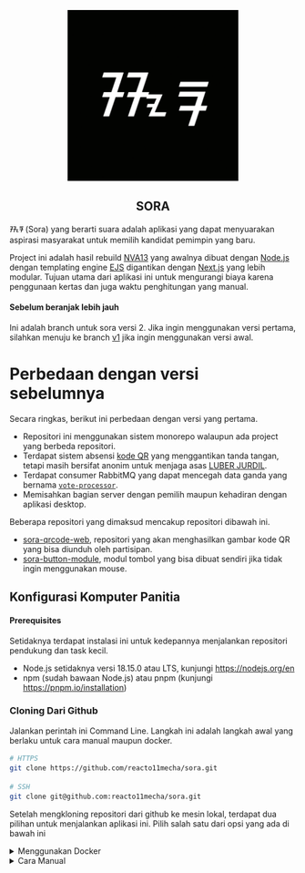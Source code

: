 <p align="center">
   <img width="300" height="300" src="./apps/sora/public/sora.png" />
   <h2 align="center">SORA</h2>
</p>

ᮞᮧᮛ (Sora) yang berarti suara adalah aplikasi yang dapat menyuarakan aspirasi masyarakat untuk memilih kandidat pemimpin yang baru.

Project ini adalah hasil rebuild [NVA13](https://github.com/sekilas13/nva13) yang awalnya dibuat dengan [Node.js](https://nodejs.org/en/) dengan templating engine [EJS](https://ejs.co/) digantikan dengan [Next.js](https://nextjs.org/) yang lebih modular. Tujuan utama dari aplikasi ini untuk mengurangi biaya karena penggunaan kertas dan juga waktu penghitungan yang manual.

#### Sebelum beranjak lebih jauh

Ini adalah branch untuk sora versi 2. Jika ingin menggunakan versi pertama, silahkan menuju ke branch [v1](https://github.com/reacto11mecha/sora/tree/v1) jika ingin menggunakan versi awal.

# Perbedaan dengan versi sebelumnya

Secara ringkas, berikut ini perbedaan dengan versi yang pertama.

- Repositori ini menggunakan sistem monorepo walaupun ada project yang berbeda repositori.
- Terdapat sistem absensi [kode QR](https://id.wikipedia.org/wiki/Kode_QR) yang menggantikan tanda tangan, tetapi masih bersifat anonim untuk menjaga asas [LUBER JURDIL](https://id.wikipedia.org/wiki/Pemilihan_umum_di_Indonesia).
- Terdapat consumer RabbitMQ yang dapat mencegah data ganda yang bernama [`vote-processor`](./apps/vote-processor/).
- Memisahkan bagian server dengan pemilih maupun kehadiran dengan aplikasi desktop.

Beberapa repositori yang dimaksud mencakup repositori dibawah ini.

- [sora-qrcode-web](https://github.com/reacto11mecha/sora-qrcode-web), repositori yang akan menghasilkan gambar kode QR yang bisa diunduh oleh partisipan.
- [sora-button-module](https://github.com/reacto11mecha/sora-button-module), modul tombol yang bisa dibuat sendiri jika tidak ingin menggunakan mouse.

## Konfigurasi Komputer Panitia

#### Prerequisites

Setidaknya terdapat instalasi ini untuk kedepannya menjalankan repositori pendukung dan task kecil.

- Node.js setidaknya versi 18.15.0 atau LTS, kunjungi https://nodejs.org/en
- npm (sudah bawaan Node.js) atau pnpm (kunjungi https://pnpm.io/installation)

### Cloning Dari Github

Jalankan perintah ini Command Line. Langkah ini adalah langkah awal yang berlaku untuk cara manual maupun docker.

```sh
# HTTPS
git clone https://github.com/reacto11mecha/sora.git

# SSH
git clone git@github.com:reacto11mecha/sora.git
```

Setelah mengkloning repositori dari github ke mesin lokal, terdapat dua pilihan untuk menjalankan aplikasi ini. Pilih salah satu dari opsi yang ada di bawah ini

<details>
   <summary>
      Menggunakan Docker
   </summary>

### Copy file [`.env.docker.example`](./.env.docker.example) ke `.env`

Salin file tersebut dan ubah sesuai isinya, berikut ini adalah keterangan dari masing-masing key yang ada.

Field yang wajib di isi.

- `NEXTAUTH_SECRET`: Secret yang digunakan oleh NextAuth untuk autentikasi
- `SETTINGS_SECRET`: Secret token yang akan mengencrypt file pengaturan agar tidak mudah diubah-ubah
- `DATABASE_PASSWORD`: Secret yang akan mengatur password database agar bisa di akses oleh sora dan vote-processor.

Untuk mengenerate secret `NEXTAUTH_SECRET` dan `SETTINGS_SECRET` bisa menggunakan snippet dibawah ini, jalankan di CLI dan gunakan hasilnya.

> ⚠️ **Token harus berbeda satu sama lain!** Jadi harus dijalankan dua kali.

```sh
# Menggunakan Base64
node -e 'console.log(require("crypto").randomBytes(50).toString("base64"));'

# Atau menggunakan hex
node -e 'console.log(require("crypto").randomBytes(50).toString("hex"));'
```

Opsional untuk diisi.

- `DATABASE_NAME`: Jika ingin menggunakan nama database yang lain bisa mengubah field ini. Default value `sora`.
- `TURBO_TOKEN`, `TURBO_TEAM`, `TURBO_API`: Field yang harus di isi ketika menggunakan fitur remote caching turborepo, kunjungi https://turbo.build/repo/docs/core-concepts/remote-caching

> Di rekomendasikan menggunakan fitur remote caching dikarenakan docker akan build sora dan vote-processor dari awal, bisa menggunakan [turborepo-remote-cache](https://github.com/ducktors/turborepo-remote-cache) di jalankan komputer sendiri/lain atau [Free Hosted Remote Cache](https://ducktors.github.io/turborepo-remote-cache/free-hosted-remote-cache) (baca baik-baik disclaimernya).

#### Menjalankan docker compose

Masuk ke direktori root dari sora dan jalankan perintah ini di terminal supaya aplikasi ini dapat berjalan.

```sh
docker compose up -d
```

#### Migrasi prisma

Docker mungkin sudah berjalan tetapi database masih kosong dan belum memiliki tabel, oleh karena itu perlu menjalankan migrasi. Berikut ini adalah langkah-langkah yang harus dilakukan.

1. Masuk vote-processor

   Cek terlebih dahulu dimana instance vote-processor berjalan dengan menggunakan `docker ps` dan akan muncul list seperti ini.

   ![Mengecek instance docker yang sudah berjalan menggunakan docker ps](./assets/tutorial/001-docker-ps.png)

   Dalam contoh ini kita mengetahui bahwa vote-processor memiliki container id `14f0142e93ee`.

2. Jalankan migrasi

   Setelah mengetahui container id, jalankan perintah `yarn db:migrate:deploy` dan `yarn db:push`

   ```sh
   docker exec -it <CONTAINER_ID> yarn db:migrate:deploy
   docker exec -it <CONTAINER_ID> yarn db:push
   ```

   Kurang lebih hasilnya akan terlihat seperti ini.

   ![Setelah db:migrate:deploy](./assets/tutorial/002-docker-db-migrate.png)

   ![Setelah db:push](./assets/tutorial/003-docker-db-push.png)

### Mengakses Instance

Untuk mengakses instance ini, cek IP lokal yang di dapatkan mesin dan akses `http://<IP_MESIN>:3000/` lalu lakukan preparasi pemilihan.

</details>

<details>
   <summary>
      Cara Manual
   </summary>

#### Prerequisites

Jika menggunakan cara manual, berikut ini list yang diperlukan jika ingin menjalankan aplikasi ini.

- Node.js setidaknya versi 18.15.0 atau LTS, kunjungi https://nodejs.org/en
- Yarn versi 3.5.0 atau versi stable, kunjungi https://yarnpkg.com/getting-started/install
- Database MySQL atau sejenis seperti MariaDB versi 10.11.2, kunjungi https://mariadb.org/download
- RabbitMQ setidaknya versi 3.11.13, https://www.rabbitmq.com/download.html

#### Menginstall package dan [`pm2`](https://npm.im/pm2)

Anda ke root directory project dan menginstall package yang diperlukan.

```sh
yarn install
```

Kemudian install package [`pm2`](https://npm.im/pm2) secara global. Diharuskan untuk menggunakan `npm` atau `pnpm` dikarenakan yarn berry tidak support global package.

```sh
npm install -g pm2

# atau menggunakan pnpm
pnpm install -g pm2
```

#### Membuat prisma client

Diperlukan untuk menjalankan perintah ini untuk membuat typing prisma sebagai ORM yang menjalin koneksi ke database.

```sh
yarn generate
```

#### Menjalankan backend dan processor

Pertama-tama, copy file `.env.example` yang terdapat di masing-masing folder `apps/sora` dan `apps/vote-processor` ke file `.env` sesuai dengan folder asal.

Keterangan field yang ada:

- `AMQP_URL`: URL yang menghubungkan kedua aplikasi ke RabbitMQ
- `DATABASE_URL`: URL Database MySQL yang akan dijadikan penyimpanan data.
- `NEXTAUTH_SECRET`: Secret yang digunakan oleh NextAuth untuk autentikasi
- `NEXTAUTH_URL`: URL yang nantinya akan digunakan pada saat production. Biarkan saja valuenya seperti contoh.
- `SETTINGS_SECRET`: Secret token yang akan mengencrypt file pengaturan agar tidak mudah diubah-ubah
- `TRPC_URL`: URL endpoint dimana `vote-processor` dapat terhubung ke `sora`, biarkan default jika berjalan di komputer yang sama.

Untuk mengenerate secret `NEXTAUTH_SECRET` dan `SETTINGS_SECRET` bisa menggunakan snippet dibawah ini, jalankan di CLI dan gunakan hasilnya.

> ⚠️ **Token harus berbeda satu sama lain!** Jadi harus dijalankan dua kali.

```sh
# Menggunakan Base64
node -e 'console.log(require("crypto").randomBytes(50).toString("base64"));'

# Atau menggunakan hex
node -e 'console.log(require("crypto").randomBytes(50).toString("hex"));'
```

Sebelum menjalankan, terlebih dahulu membuild sora dan vote-processor supaya bisa dijalankan di production mode.

```sh
yarn build
```

Setelah selesai, jalankan sora dan vote-processor menggunakan pm2.

> ⚠️ Jangan lupa untuk memastikan database dan RabbitMQ sudah berjalan.

```sh
pm2 start ecosystem.config.js
```

#### Menjalankan migrasi

Database mungkin sudah berjalan tapi belum memiliki tabel, oleh karena itu diperlukan migrasi dari prisma untuk membuat tabel. Jalankan perintah dibawah ini untuk membuat tabel.

```sh
yarn db:migrate:deploy
yarn db:push
```

</details>
